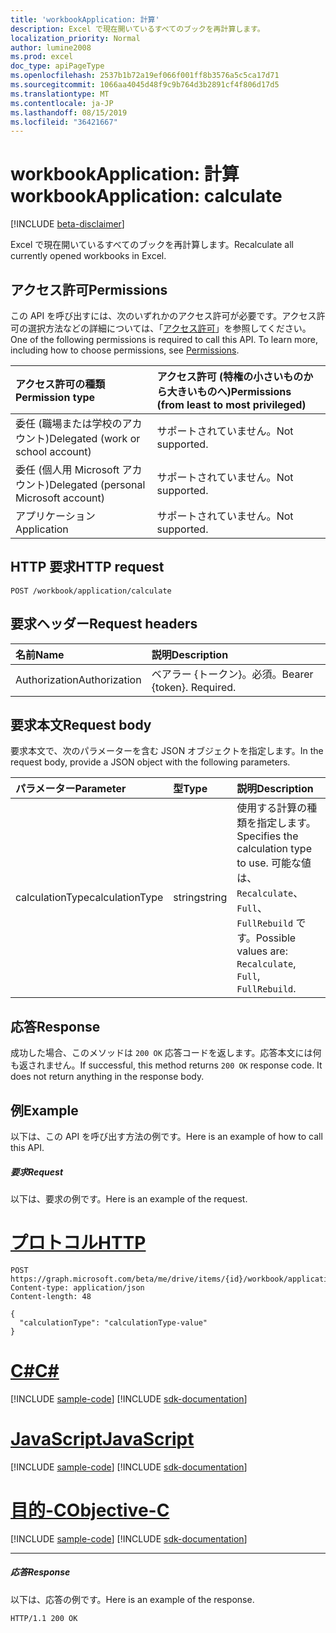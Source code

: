 ```yaml
---
title: 'workbookApplication: 計算'
description: Excel で現在開いているすべてのブックを再計算します。
localization_priority: Normal
author: lumine2008
ms.prod: excel
doc_type: apiPageType
ms.openlocfilehash: 2537b1b72a19ef066f001ff8b3576a5c5ca17d71
ms.sourcegitcommit: 1066aa4045d48f9c9b764d3b2891cf4f806d17d5
ms.translationtype: MT
ms.contentlocale: ja-JP
ms.lasthandoff: 08/15/2019
ms.locfileid: "36421667"
---
```

# <a name="workbookapplication-calculate"></a><span data-ttu-id="e8476-103">workbookApplication: 計算</span><span class="sxs-lookup"><span data-stu-id="e8476-103">workbookApplication: calculate</span></span>

[!INCLUDE [beta-disclaimer](../../includes/beta-disclaimer.md)]

<span data-ttu-id="e8476-104">Excel で現在開いているすべてのブックを再計算します。</span><span class="sxs-lookup"><span data-stu-id="e8476-104">Recalculate all currently opened workbooks in Excel.</span></span>
## <a name="permissions"></a><span data-ttu-id="e8476-105">アクセス許可</span><span class="sxs-lookup"><span data-stu-id="e8476-105">Permissions</span></span>
<span data-ttu-id="e8476-p101">この API を呼び出すには、次のいずれかのアクセス許可が必要です。アクセス許可の選択方法などの詳細については、「[アクセス許可](/graph/permissions-reference)」を参照してください。</span><span class="sxs-lookup"><span data-stu-id="e8476-p101">One of the following permissions is required to call this API. To learn more, including how to choose permissions, see [Permissions](/graph/permissions-reference).</span></span>

|<span data-ttu-id="e8476-108">アクセス許可の種類</span><span class="sxs-lookup"><span data-stu-id="e8476-108">Permission type</span></span>      | <span data-ttu-id="e8476-109">アクセス許可 (特権の小さいものから大きいものへ)</span><span class="sxs-lookup"><span data-stu-id="e8476-109">Permissions (from least to most privileged)</span></span>              |
|:--------------------|:---------------------------------------------------------|
|<span data-ttu-id="e8476-110">委任 (職場または学校のアカウント)</span><span class="sxs-lookup"><span data-stu-id="e8476-110">Delegated (work or school account)</span></span> | <span data-ttu-id="e8476-111">サポートされていません。</span><span class="sxs-lookup"><span data-stu-id="e8476-111">Not supported.</span></span>    |
|<span data-ttu-id="e8476-112">委任 (個人用 Microsoft アカウント)</span><span class="sxs-lookup"><span data-stu-id="e8476-112">Delegated (personal Microsoft account)</span></span> | <span data-ttu-id="e8476-113">サポートされていません。</span><span class="sxs-lookup"><span data-stu-id="e8476-113">Not supported.</span></span>    |
|<span data-ttu-id="e8476-114">アプリケーション</span><span class="sxs-lookup"><span data-stu-id="e8476-114">Application</span></span> | <span data-ttu-id="e8476-115">サポートされていません。</span><span class="sxs-lookup"><span data-stu-id="e8476-115">Not supported.</span></span> |

## <a name="http-request"></a><span data-ttu-id="e8476-116">HTTP 要求</span><span class="sxs-lookup"><span data-stu-id="e8476-116">HTTP request</span></span>
<!-- { "blockType": "ignored" } -->
```http
POST /workbook/application/calculate

```
## <a name="request-headers"></a><span data-ttu-id="e8476-117">要求ヘッダー</span><span class="sxs-lookup"><span data-stu-id="e8476-117">Request headers</span></span>
| <span data-ttu-id="e8476-118">名前</span><span class="sxs-lookup"><span data-stu-id="e8476-118">Name</span></span>       | <span data-ttu-id="e8476-119">説明</span><span class="sxs-lookup"><span data-stu-id="e8476-119">Description</span></span>|
|:---------------|:----------|
| <span data-ttu-id="e8476-120">Authorization</span><span class="sxs-lookup"><span data-stu-id="e8476-120">Authorization</span></span>  | <span data-ttu-id="e8476-p102">ベアラー {トークン}。必須。</span><span class="sxs-lookup"><span data-stu-id="e8476-p102">Bearer {token}. Required.</span></span> |

## <a name="request-body"></a><span data-ttu-id="e8476-123">要求本文</span><span class="sxs-lookup"><span data-stu-id="e8476-123">Request body</span></span>
<span data-ttu-id="e8476-124">要求本文で、次のパラメーターを含む JSON オブジェクトを指定します。</span><span class="sxs-lookup"><span data-stu-id="e8476-124">In the request body, provide a JSON object with the following parameters.</span></span>

| <span data-ttu-id="e8476-125">パラメーター</span><span class="sxs-lookup"><span data-stu-id="e8476-125">Parameter</span></span>    | <span data-ttu-id="e8476-126">型</span><span class="sxs-lookup"><span data-stu-id="e8476-126">Type</span></span>   |<span data-ttu-id="e8476-127">説明</span><span class="sxs-lookup"><span data-stu-id="e8476-127">Description</span></span>|
|:---------------|:--------|:----------|
|<span data-ttu-id="e8476-128">calculationType</span><span class="sxs-lookup"><span data-stu-id="e8476-128">calculationType</span></span>|<span data-ttu-id="e8476-129">string</span><span class="sxs-lookup"><span data-stu-id="e8476-129">string</span></span>|<span data-ttu-id="e8476-130">使用する計算の種類を指定します。</span><span class="sxs-lookup"><span data-stu-id="e8476-130">Specifies the calculation type to use.</span></span>  <span data-ttu-id="e8476-131">可能な値は、`Recalculate`、`Full`、`FullRebuild` です。</span><span class="sxs-lookup"><span data-stu-id="e8476-131">Possible values are: `Recalculate`, `Full`, `FullRebuild`.</span></span>|

## <a name="response"></a><span data-ttu-id="e8476-132">応答</span><span class="sxs-lookup"><span data-stu-id="e8476-132">Response</span></span>

<span data-ttu-id="e8476-p104">成功した場合、このメソッドは `200 OK` 応答コードを返します。応答本文には何も返されません。</span><span class="sxs-lookup"><span data-stu-id="e8476-p104">If successful, this method returns `200 OK` response code. It does not return anything in the response body.</span></span>

## <a name="example"></a><span data-ttu-id="e8476-135">例</span><span class="sxs-lookup"><span data-stu-id="e8476-135">Example</span></span>
<span data-ttu-id="e8476-136">以下は、この API を呼び出す方法の例です。</span><span class="sxs-lookup"><span data-stu-id="e8476-136">Here is an example of how to call this API.</span></span>
##### <a name="request"></a><span data-ttu-id="e8476-137">要求</span><span class="sxs-lookup"><span data-stu-id="e8476-137">Request</span></span>
<span data-ttu-id="e8476-138">以下は、要求の例です。</span><span class="sxs-lookup"><span data-stu-id="e8476-138">Here is an example of the request.</span></span>

# <a name="httptabhttp"></a>[<span data-ttu-id="e8476-139">プロトコル</span><span class="sxs-lookup"><span data-stu-id="e8476-139">HTTP</span></span>](#tab/http)
<!-- {
  "blockType": "request",
  "name": "workbookApplication_calculate"
}-->
```http
POST https://graph.microsoft.com/beta/me/drive/items/{id}/workbook/application/calculate
Content-type: application/json
Content-length: 48

{
  "calculationType": "calculationType-value"
}
```
# <a name="ctabcsharp"></a>[<span data-ttu-id="e8476-140">C#</span><span class="sxs-lookup"><span data-stu-id="e8476-140">C#</span></span>](#tab/csharp)
[!INCLUDE [sample-code](../includes/snippets/csharp/workbookapplication-calculate-csharp-snippets.md)]
[!INCLUDE [sdk-documentation](../includes/snippets/snippets-sdk-documentation-link.md)]

# <a name="javascripttabjavascript"></a>[<span data-ttu-id="e8476-141">JavaScript</span><span class="sxs-lookup"><span data-stu-id="e8476-141">JavaScript</span></span>](#tab/javascript)
[!INCLUDE [sample-code](../includes/snippets/javascript/workbookapplication-calculate-javascript-snippets.md)]
[!INCLUDE [sdk-documentation](../includes/snippets/snippets-sdk-documentation-link.md)]

# <a name="objective-ctabobjc"></a>[<span data-ttu-id="e8476-142">目的-C</span><span class="sxs-lookup"><span data-stu-id="e8476-142">Objective-C</span></span>](#tab/objc)
[!INCLUDE [sample-code](../includes/snippets/objc/workbookapplication-calculate-objc-snippets.md)]
[!INCLUDE [sdk-documentation](../includes/snippets/snippets-sdk-documentation-link.md)]

---


##### <a name="response"></a><span data-ttu-id="e8476-143">応答</span><span class="sxs-lookup"><span data-stu-id="e8476-143">Response</span></span>
<span data-ttu-id="e8476-144">以下は、応答の例です。</span><span class="sxs-lookup"><span data-stu-id="e8476-144">Here is an example of the response.</span></span> 
<!-- {
  "blockType": "response",
  "truncated": true,
  "@odata.type": "microsoft.graph.none"
} -->

```http
HTTP/1.1 200 OK
```

<!-- uuid: 8fcb5dbc-d5aa-4681-8e31-b001d5168d79
2015-10-25 14:57:30 UTC -->
<!--
{
  "type": "#page.annotation",
  "description": "workbookApplication: calculate",
  "keywords": "",
  "section": "documentation",
  "tocPath": "",
  "suppressions": [
  ]
}
-->
